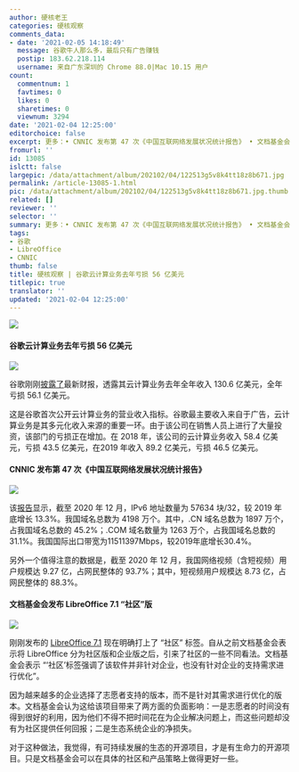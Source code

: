 ```yaml
---
author: 硬核老王
categories: 硬核观察
comments_data:
- date: '2021-02-05 14:18:49'
  message: 谷歌牛人那么多，最后只有广告赚钱
  postip: 183.62.218.114
  username: 来自广东深圳的 Chrome 88.0|Mac 10.15 用户
count:
  commentnum: 1
  favtimes: 0
  likes: 0
  sharetimes: 0
  viewnum: 3294
date: '2021-02-04 12:25:00'
editorchoice: false
excerpt: 更多：• CNNIC 发布第 47 次《中国互联网络发展状况统计报告》 • 文档基金会发布 LibreOffice 7.1 “社区”版
fromurl: ''
id: 13085
islctt: false
largepic: /data/attachment/album/202102/04/122513g5v8k4tt18z8b671.jpg
permalink: /article-13085-1.html
pic: /data/attachment/album/202102/04/122513g5v8k4tt18z8b671.jpg.thumb.jpg
related: []
reviewer: ''
selector: ''
summary: 更多：• CNNIC 发布第 47 次《中国互联网络发展状况统计报告》 • 文档基金会发布 LibreOffice 7.1 “社区”版
tags:
- 谷歌
- LibreOffice
- CNNIC
thumb: false
title: 硬核观察 | 谷歌云计算业务去年亏损 56 亿美元
titlepic: true
translator: ''
updated: '2021-02-04 12:25:00'
---
```


![](/data/attachment/album/202102/04/122513g5v8k4tt18z8b671.jpg)


#### 谷歌云计算业务去年亏损 56 亿美元


![](/data/attachment/album/202102/04/122137trh2z2zic9jni8a8.jpg)


谷歌刚刚[披露了](https://www.cnbc.com/2021/02/02/google-cloud-lost-5point61-billion-on-13point06-billion-revenue-last-year.html)最新财报，透露其云计算业务去年全年收入 130.6 亿美元，全年亏损 56.1 亿美元。


这是谷歌首次公开云计算业务的营业收入指标。谷歌最主要收入来自于广告，云计算业务是其多元化收入来源的重要一环。由于该公司在销售人员上进行了大量投资，该部门的亏损正在增加。在 2018 年，该公司的云计算业务收入 58.4 亿美元，亏损 43.5 亿美元，在2019 年收入 89.2 亿美元，亏损 46.5 亿美元。


#### CNNIC 发布第 47 次《中国互联网络发展状况统计报告》


![](/data/attachment/album/202102/04/122148ymt88jhshjpuhb0z.jpg)


该[报告](http://www.cac.gov.cn/2021-02/03/c_1613923423079314.htm)显示，截至 2020 年 12 月，IPv6 地址数量为 57634 块/32，较 2019 年底增长 13.3%。我国域名总数为 4198 万个。其中，.CN 域名总数为 1897 万个，占我国域名总数的 45.2%；.COM 域名数量为 1263 万个，占我国域名总数的 31.1%。我国国际出口带宽为11511397Mbps，较2019年底增长30.4%。


另外一个值得注意的数据是，截至 2020 年 12 月，我国网络视频（含短视频）用户规模达 9.27 亿，占网民整体的 93.7%；其中，短视频用户规模达 8.73 亿，占网民整体的 88.3%。


#### 文档基金会发布 LibreOffice 7.1 “社区”版


![](/data/attachment/album/202102/04/122202ypa62ipppl6gni6y.jpg)


刚刚发布的 [LibreOffice 7.1](https://blog.documentfoundation.org/blog/2021/02/03/libreoffice-7-1-community/) 现在明确打上了 “社区” 标签。自从之前文档基金会表示将 LibreOffice 分为社区版和企业版之后，引来了社区的一些不同看法。文档基金会表示 “‘社区’标签强调了该软件并非针对企业，也没有针对企业的支持需求进行优化”。


因为越来越多的企业选择了志愿者支持的版本，而不是针对其需求进行优化的版本。文档基金会认为这给该项目带来了两方面的负面影响：一是志愿者的时间没有得到很好的利用，因为他们不得不把时间花在为企业解决问题上，而这些问题却没有为社区提供任何回报；二是生态系统企业的净损失。


对于这种做法，我觉得，有可持续发展的生态的开源项目，才是有生命力的开源项目。只是文档基金会可以在具体的社区和产品策略上做得更好一些。